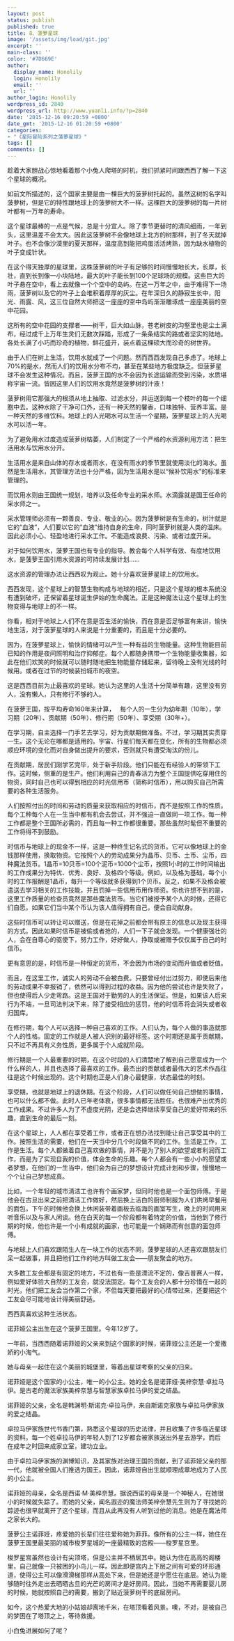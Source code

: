 ```yaml
---
layout: post
status: publish
published: true
title: 8、菠萝星球
image: '/assets/img/load/git.jpg'
excerpt: ''
main-class: ''
color: '#7D669E'
author:
  display_name: Honolily
  login: Honolily
  email: ''
  url: ''
author_login: Honolily
wordpress_id: 2840
wordpress_url: http://www.yuanli.info/?p=2840
date: '2015-12-16 09:20:59 +0800'
date_gmt: '2015-12-16 01:20:59 +0800'
categories:
- "《星际冒险系列之菠萝星球》"
tags: []
comments: []
---
```

趁着大家胆战心惊地看着那个小兔人爬塔的时机，我们抓紧时间跟西西了解一下这个星球的概况。

如前文所描述的，这个国家主要是由一棵巨大的菠萝树托起的。虽然这树的名字叫菠萝树，但是它的特性跟地球上的菠萝树大不一样。这棵巨大的菠萝树的每一片树叶都有一万年的寿命。

这个星球最棒的一点是气候，总是十分宜人。除了季节更替时的清风细雨，一年到头，这里温差不会太大。因此这菠萝树不会像地球上北方的树那样，到了冬天就掉叶子。也不会像沙漠里的夏天那样，温度高到能把鸡蛋活活烤熟，因为缺水植物的叶子变成针状。

在这个得天独厚的星球里，这株菠萝树的叶子有足够的时间慢慢地长大，长厚，长壮，直到长到像一小块陆地，最大的叶子能长到100个足球场的规模。这些巨大的叶子悬在空中，看上去就像一个个空中的岛屿。在这一万年之中，由于难得下一场雨，菠萝树以及它的叶子上会堆积着厚厚的灰尘。在年深日久的静寂生长中，阳光、雨露、风，这三位自然大师把这一座座的空中岛屿渐渐雕琢成一座座美丽的空中花园。

这所有的空中花园的支撑者&mdash;&mdash;树干，巨大如山脉，苍老树皮的沟壑里也是尘土满布，经过成千上万年生灵们无数次踩踏，形成了一条条结实的路或者坚实的陆地。各处长满了小巧而珍奇的植物，鲜花盛开，装点着这棵硕大而珍奇的树世界。

由于人们在树上生活，饮用水就成了一个问题。然而西西发现自己多虑了。地球上70%的是水，然而人们的饮用水分布不均，甚至在某些地方极度缺乏。但菠萝星球不会发生这种情况。而且，菠萝王国的水不会因为长途运输而受到污染，水质堪称宇宙一流。皆因这里人们的饮用水竟然是菠萝树的汁液！

菠萝树用它那强大的根须从地上抽取、过滤水分，并运送到每一个枝叶的每一个细胞中去。这种水除了干净可口外，还有一种天然的馨香，口味独特、营养丰富。是一种天然的多维饮料。地球上的人光喝水可以生活一个星期，菠萝星球上的人光喝水可以活一年。

为了避免用水过度造成菠萝树枯萎，人们制定了一个严格的水资源利用方法：把生活用水与饮用水分开。

生活用水是来自山体的存水或者雨水，在没有雨水的季节里就使用淡化的海水。虽然是生活用水，其管理方法也十分严格，因为生活用水是以&ldquo;候补饮用水&rdquo;的标准来管理的。

而饮用水则由王国统一规划，培养以及任命专业的采水师。水滴露就是国王任命的采水师之一。

采水管理师必须有一颗善良、专业、敬业的心。因为菠萝树是有生命的，树汁就是它的&ldquo;血液&rdquo;，人们要以它的&ldquo;血液&rdquo;维持自身的生命，同时菠萝树就是人类的温床。因此必须小心、轻盈地进行采水工作。不能造成浪费、污染、或者过度开采。

对于如何饮用水，菠萝王国也有专业的指导。教会每个人科学有效、有度地饮用水，是菠萝王国引用水资源的可持续发展计划&hellip;&hellip;

这水资源的管理办法让西西叹为观止。她十分喜欢菠萝星球上的饮用水。

西西发现，这个星球上的智慧生物构成与地球的相近，只是这个星球的根本系统没有遭到破坏，还保留着星球诞生伊始的生命魔法。正是这种魔法让这个星球上的生物变得与地球上的不一样。

你看，相对于地球上人们不在意是否生活的愉快，而在意是否足够富有来讲，愉快地生活，对于菠萝星球的人来说是十分重要的，而且是十分必要的。

因为，在菠萝星球上，愉快的情绪可以产生一种有益的生物能量。这种生物能目前已知的作用是夜间照明和治疗抑郁症。每个人都随身携带一个生物能量收集器，如此在他们欢笑的时候就可以随时随地把生物能量存储起来，留待晚上没有光线的时候用。或者在过节的时候装扮城市的夜空。

这是西西目前为止最喜欢的星球。她认为这里的人生活十分简单有趣，这里没有穷人，没有懒人，只有修行不够的人。

在菠萝王国，按平均寿命160年来计算，&nbsp;&nbsp; 每个人的一生分为幼年期（10年），学习期（20年）、贡献期（50年）、修行期（50年）、享受期（30年+）。

在学习期，自主选择一门手艺去学习，好为贡献期做准备。不过，学习期其实贯穿一生。这个无论在哪都是适用的。宇宙、行星们每天都在变化，所有的生物都必须顺应环境的变化而对自身做出提升的要求，否则就只有遭受淘汰的份儿。

在贡献期，居民们刚学艺完毕，处于新手阶段。他们只能在有经验人的带领下工作。这时候，侧重的是生产。他们利用自己的青春活力为整个王国提供吃穿用住的物资，同时自己也可以得到相应的时光信用币（简称时信币），用以购买自己所需要的各种生活服务。

人们按照付出的时间和劳动的质量来获取相应的时信币，而不是按照工作的性质。每个工种每个人在一生当中都有机会去尝试，并不强迫一直做同一项工作。每一种工作都是整个王国所必需的，而且每一种工作都很重要。那些虽然时髦但不重要的工作将得不到鼓励。

时信币与地球上的现金不一样，这是一种终生记名式的货币。它可以像地球上的金钱那样使用，换取物资。它按照个人的劳动成果分为晶币、贝币、土币、尘币，四种魔法货币。1晶币=10贝币=100个泥币=1000个尘币，按照1小时的工作时间输出的工作成果分为特优、优秀、良好、及格四个等级。例如，以及格为基础，每个小时的工作报酬是1晶币，每升一个等级就多获得到1个贝币。反之，如果不及格会被遣送去学习相关的工作技能，并且罚掉一些信用币用作师资。你也许想不到的是，这里工作质量的检查员竟然是那些魔法货币。当它们被授予某个人的时候，还得它们自愿。如果它们当中某个币认为该人值得拥有自己，便会自动献身。

这些时信币可以转让可以赠送，但是在花掉之前都会带有原主的信息以及现主获得的方式。因此如果时信币是被偷或者抢的，人们一下子就会发现。一个健康强壮的人，会在自尊心的驱使下，努力工作，好好做人，挣取或被赠予仅仅属于自己的时信币。

更有意思的是，时信币是一种恒定的货币，不会因为市场的变动而升值或者贬值。

而且，在这里工作，诚实人的劳动不会被白费。只要曾经付出过努力，即使后来他的劳动成果不幸报销了，依然可以得到过程的收益。因为他的尝试也许是失败了，但也使得后人少走弯路。这是王国对于勤劳的人的生活保证。但是，如果该人后来行为不端，一旦司法判决下来，除了接受相应的惩罚，他的时信币将会消失或者收归国库。

在修行期，每个人可以选择一种自己喜欢的工作。人们认为，每个人做的事造就那个人的性格。固定的工作就是人被人识别的最好标签。这个时期还是属于贡献期，只不过不再具有义务性质，更多属于个人成就阶段。

修行期是一个人最重要的时期，在这个时段的人们清楚地了解到自己愿意成为一个什么样的人，并且也选择了最喜欢的工作。最杰出的贡献或者最伟大的艺术作品往往是这个时候出现的。这个时期也正是人们身心最健康，状态最佳的时刻。

享受期，也就是地球上的退休期。在这个阶段，人们可以做任何自己想做的事情，也可以什么都不做。此时人已年老体衰，很多事情都无法胜任。也很难产出优秀的工作成果。不过许多人为了不虚度光阴，还是会选择继续享受自己的爱好带来的乐趣，直到生命的最后一刻。

在这个星球上，人人都在享受着工作，或者正在想办法找到能让自己享受其中的工作。按照生活的需要，他们在一天当中分几个时段做不同的工作。生活是工作，工作是生活。每个人都做着自己喜欢做的事情，并不是为了别人的欲望或者利润而工作，而是为了实现自我的价值，体会生命的乐趣。每个人都会有一些小小的愿望或者梦想，在他们的一生当中，他们会为自己的梦想设计完成计划和步骤，慢慢地一个个让自己梦想成真。

比如，一个年轻的城市清洁工也许有个画家梦，但同时他也是一个面包师傅。于是他会在古旦出来之前把清洁工作做好，然后换上洁白的厨师制服为人们烘烤早餐用的面包，下午的时候他会换上休闲装带着画板去临海的画室写生，晚上的时间用来听音乐以及与家人闲谈。他在白天的每一个阶段都有着特定的价值，当他到了修行期的时候，他也许是一个小有成就的画家，也可能是一个娴熟而有创意的面包师傅。

与地球上人们喜欢跟陌生人在一块工作的状态不同，菠萝星球的人还喜欢跟朋友们呆一起做事，并且把他们工作的地方叫做工友会&mdash;&mdash;朋友聚会的地方。

大多数工友会都是有固定的地方，不过也有一些是漂流不定的，像吉普赛人一样，例如爱好体验大自然的工友会，就没法固定。每个工友会的人都十分珍惜在一起的时光，他们把工友会当作第二个家，不但每天要把最好的心情带过来，还要把这个工友会尽可能地设计得美丽舒适。

西西真喜欢这种生活状态。

诺菲娅公主出生在这个菠萝王国里。今年12岁了。

一年前，当西西随着诺菲娅的父亲来到这个国家的时候，诺菲娅公主还是一个爱撒娇的小淘气。

她与母亲一起住在这个美丽的城堡里，等着出星球考察的父亲的归来。

诺菲娅是这个国家的小公主，唯一的小公主。她的全名是诺菲娅&middot;美梓奈慧&middot;卓拉马伊。是古老的魔法家族美梓奈慧与智慧家族卓拉马伊的爱之结晶。

诺菲娅的父亲，全名是韩渊明&middot;斯诺克&middot;卓拉马伊，来自斯诺克家族与卓拉马伊家族的爱之结晶。

卓拉马伊家族世代书香门第，熟悉这个星球的历史法律，并且收集了许多临近星球的资料。每一个姓卓拉马伊的年轻人到了12岁都会被家族送出外星去游学，而后在成年之时回来成家立室，建功立业。

由于卓拉马伊家族的渊博知识，及其家族对治理王国的贡献，到了诺菲娅父亲的那一代，他就被全国人们推选为国王。因此，诺菲娅自出生就顺理成章地成为了人民的小公主。

诺菲娅的母亲，全名是西诺&middot;M&middot;美梓奈慧。据说西诺的母亲是一个神秘人，在她很小的时候就失踪了。而她的父亲，闻名遐迩的魔法师美梓奈慧先生则为了寻找她的踪迹也很早就离开了这个星球，而且从此再没有人听到过他的消息。她是在魔法师之家长大的。

菠萝公主诺菲娅，疼爱她的长辈们往往爱称她为菲菲。像所有的公主一样，她住在菠萝王国里最美丽的城市梭罗星城的一座最精致的宫殿&mdash;&mdash;梭罗星宫里。

梭罗星宫虽然也设计有尖顶塔，但是公主并不栖居其中。她认为住在高高的阁楼里，自己就像一只被困的小鸟儿一样。因此即便宫内上下层之间有可爱的环形通道，使得公主可以像滑滑梯那样从高处下来，但是她还是宁愿住在底层。她认为能够随时往外走出去晒晒古旦的光芒的房间才是好房间。因此，当她不再需要婴儿房的时候，她就按照自己的需要，搬到了贴近菠萝树干的底层房间。

如今，这个热爱大地的小姑娘却离地千米，在塔顶看着风景。噢，不对，是被自己的梦困在了塔顶之上，等待救援。

小白兔进展如何了呢？

